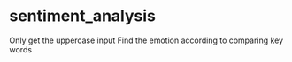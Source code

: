 # sentiment_analysis
Only get the uppercase input
Find the emotion according to comparing key words

